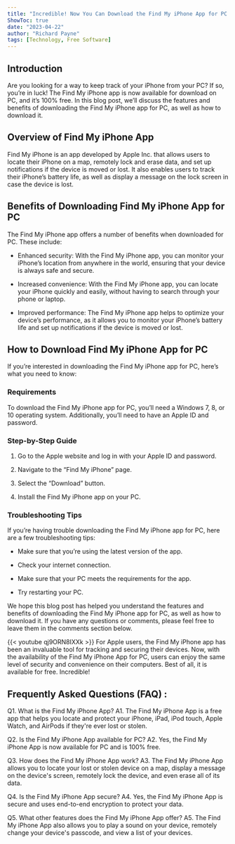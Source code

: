 ```yaml
---
title: "Incredible! Now You Can Download the Find My iPhone App for PC - and It's 100% Free!"
ShowToc: true 
date: "2023-04-22"
author: "Richard Payne" 
tags: [Technology, Free Software]
---
```

## Introduction

Are you looking for a way to keep track of your iPhone from your PC? If so, you’re in luck! The Find My iPhone app is now available for download on PC, and it’s 100% free. In this blog post, we’ll discuss the features and benefits of downloading the Find My iPhone app for PC, as well as how to download it.

## Overview of Find My iPhone App

Find My iPhone is an app developed by Apple Inc. that allows users to locate their iPhone on a map, remotely lock and erase data, and set up notifications if the device is moved or lost. It also enables users to track their iPhone’s battery life, as well as display a message on the lock screen in case the device is lost.

## Benefits of Downloading Find My iPhone App for PC

The Find My iPhone app offers a number of benefits when downloaded for PC. These include:

- Enhanced security: With the Find My iPhone app, you can monitor your iPhone’s location from anywhere in the world, ensuring that your device is always safe and secure.

- Increased convenience: With the Find My iPhone app, you can locate your iPhone quickly and easily, without having to search through your phone or laptop.

- Improved performance: The Find My iPhone app helps to optimize your device’s performance, as it allows you to monitor your iPhone’s battery life and set up notifications if the device is moved or lost.

## How to Download Find My iPhone App for PC

If you’re interested in downloading the Find My iPhone app for PC, here’s what you need to know:

### Requirements

To download the Find My iPhone app for PC, you’ll need a Windows 7, 8, or 10 operating system. Additionally, you’ll need to have an Apple ID and password.

### Step-by-Step Guide

1. Go to the Apple website and log in with your Apple ID and password.

2. Navigate to the “Find My iPhone” page.

3. Select the “Download” button.

4. Install the Find My iPhone app on your PC.

### Troubleshooting Tips

If you’re having trouble downloading the Find My iPhone app for PC, here are a few troubleshooting tips:

- Make sure that you’re using the latest version of the app.

- Check your internet connection.

- Make sure that your PC meets the requirements for the app.

- Try restarting your PC.

We hope this blog post has helped you understand the features and benefits of downloading the Find My iPhone app for PC, as well as how to download it. If you have any questions or comments, please feel free to leave them in the comments section below.

{{< youtube qj9ORN8IXXk >}} 
For Apple users, the Find My iPhone app has been an invaluable tool for tracking and securing their devices. Now, with the availability of the Find My iPhone App for PC, users can enjoy the same level of security and convenience on their computers. Best of all, it is available for free. Incredible!

## Frequently Asked Questions (FAQ) :
Q1. What is the Find My iPhone App?
A1. The Find My iPhone App is a free app that helps you locate and protect your iPhone, iPad, iPod touch, Apple Watch, and AirPods if they're ever lost or stolen.

Q2. Is the Find My iPhone App available for PC?
A2. Yes, the Find My iPhone App is now available for PC and is 100% free.

Q3. How does the Find My iPhone App work?
A3. The Find My iPhone App allows you to locate your lost or stolen device on a map, display a message on the device's screen, remotely lock the device, and even erase all of its data.

Q4. Is the Find My iPhone App secure?
A4. Yes, the Find My iPhone App is secure and uses end-to-end encryption to protect your data.

Q5. What other features does the Find My iPhone App offer?
A5. The Find My iPhone App also allows you to play a sound on your device, remotely change your device's passcode, and view a list of your devices.


